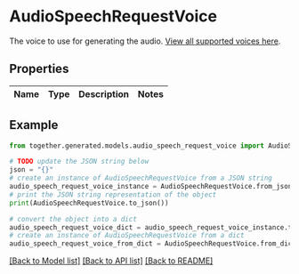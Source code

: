 # AudioSpeechRequestVoice

The voice to use for generating the audio. [View all supported voices here](https://docs.together.ai/docs/text-to-speech#voices-available).

## Properties

Name | Type | Description | Notes
------------ | ------------- | ------------- | -------------

## Example

```python
from together.generated.models.audio_speech_request_voice import AudioSpeechRequestVoice

# TODO update the JSON string below
json = "{}"
# create an instance of AudioSpeechRequestVoice from a JSON string
audio_speech_request_voice_instance = AudioSpeechRequestVoice.from_json(json)
# print the JSON string representation of the object
print(AudioSpeechRequestVoice.to_json())

# convert the object into a dict
audio_speech_request_voice_dict = audio_speech_request_voice_instance.to_dict()
# create an instance of AudioSpeechRequestVoice from a dict
audio_speech_request_voice_from_dict = AudioSpeechRequestVoice.from_dict(audio_speech_request_voice_dict)
```
[[Back to Model list]](../README.md#documentation-for-models) [[Back to API list]](../README.md#documentation-for-api-endpoints) [[Back to README]](../README.md)
